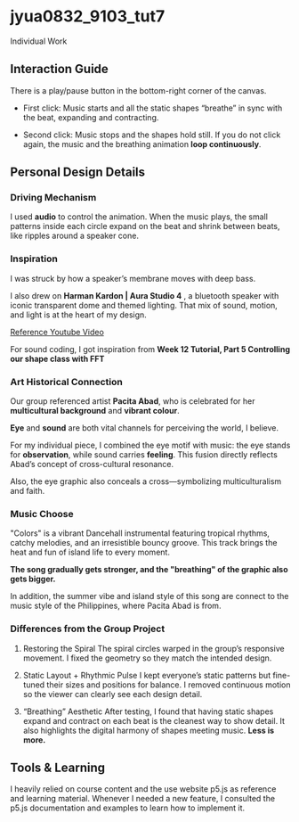 # jyua0832_9103_tut7
Individual Work

## Interaction Guide

There is a play/pause button in the bottom-right corner of the canvas.

- First click: Music starts and all the static shapes “breathe” in sync with the beat, expanding and contracting.

- Second click: Music stops and the shapes hold still. If you do not click again, the music and the breathing animation **loop continuously**.

## Personal Design Details

### Driving Mechanism

I used **audio** to control the animation. When the music plays, the small patterns inside each circle expand on the beat and shrink between beats, like ripples around a speaker cone.

### Inspiration

 I was struck by how a speaker’s membrane moves with deep bass. 
 
 I also drew on **Harman Kardon | Aura Studio 4** , a bluetooth speaker with iconic transparent dome and themed lighting. That mix of sound, motion, and light is at the heart of my design.

 [Reference Youtube Video](https://www.youtube.com/watch?v=p2iPgNiGnCk)

 For sound coding, I got inspiration from **Week 12 Tutorial, Part 5 Controlling our shape class with FFT**

### Art Historical Connection

Our group referenced artist **Pacita Abad**, who is celebrated for her **multicultural background** and **vibrant colour**.

**Eye** and **sound** are both vital channels for perceiving the world, I believe.

For my individual piece, I combined the eye motif with music: the eye stands for **observation**, while sound carries **feeling**. This fusion directly reflects Abad’s concept of cross-cultural resonance. 

Also, the eye graphic also conceals a cross—symbolizing multiculturalism and faith.

### Music Choose
 
 "Colors" is a vibrant Dancehall instrumental featuring tropical rhythms, catchy melodies, and an irresistible bouncy groove. This track brings the heat and fun of island life to every moment.
 
 **The song gradually gets stronger, and the "breathing" of the graphic also gets bigger.**

 In addition, the summer vibe and island style of this song are connect to the music style of the Philippines, where Pacita Abad is from.
 
### Differences from the Group Project

1. Restoring the Spiral
   The spiral circles warped in the group’s responsive movement. I fixed the geometry so they match the intended design.

2. Static Layout + Rhythmic Pulse
   I kept everyone’s static patterns but fine-tuned their sizes and positions for balance. I removed continuous motion so the viewer can clearly see each design detail.

3. “Breathing” Aesthetic
   After testing, I found that having static shapes expand and contract on each beat is the cleanest way to show detail. It also highlights the digital harmony of shapes meeting music. **Less is more.**

## Tools & Learning
I heavily relied on course content and the use website p5.js as reference and learning material. Whenever I needed a new feature, I consulted the p5.js documentation and examples to learn how to implement it.
